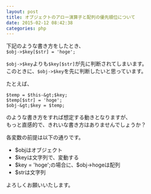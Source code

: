 ```yaml
---
layout: post
title: オブジェクトのアロー演算子と配列の優先順位について
date: 2015-02-12 08:42:38
categories: php
---
```

<p>下記のような書き方をしたとき、<br>
<code>$obj-&gt;$key[$str] = 'hoge';</code></p>

<p><code>$obj-&gt;$key</code>よりも<code>$key[$str]</code>が先に判断されてしまいます。<br>
このときに、<code>$obj-&gt;$key</code>を先に判断したいと思っています。</p>

<p>たとえば、</p>

```
$temp = $this-&gt;$key;
$temp[$str] = 'hoge';
$obj-&gt;$key = $temp;
```

<p>のような書き方をすれば想定する動きとなりますが、<br>
もっと直感的で、きれいな書き方はありませんでしょうか？</p>

<p>各変数の前提は以下の通りです。</p>

<ul>
<li>$objはオブジェクト</li>
<li>$keyは文字列で、変動する</li>
<li>$key = 'hoge';の場合に、$obj->hogeは配列</li>
<li>$strは文字列</li>
</ul>

<p>よろしくお願いいたします。</p>
